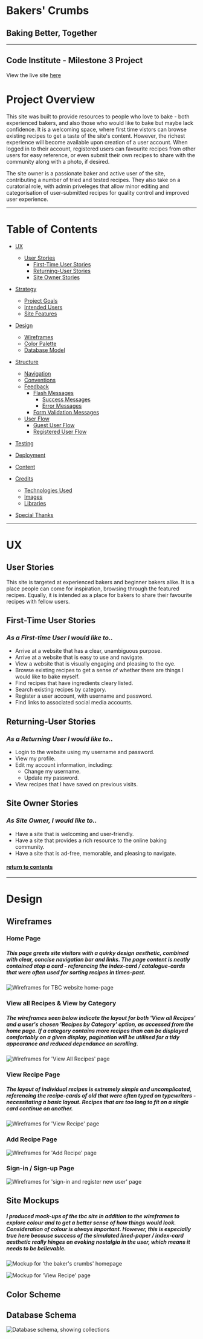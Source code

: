 # Bakers' Crumbs
## Baking Better, Together
---
## Code Institute - Milestone 3 Project

View the live site [here](link.placeholder.com)


<!--  placeholder for site mockup image, to be added later.. 

![Image of site mock-ups, displaying responsivity across devices](static/images/mockups.jpg) 

-->
# Project Overview
This site was built to provide resources to people who love to bake - both experienced bakers, and also those who would like to bake but maybe lack confidence. It is a welcoming space, where first time vistors can browse existing recipes to get a taste of the site's content. However, the richest experience will become available upon creation of a user account. When logged in to their account, registered users can favourite recipes from other users for easy reference, or even submit their own recipes to share with the community along with a photo, if desired. 

The site owner is a passionate baker and active user of the site, contributing a number of tried and tested recipes. They also take on a curatorial role, with admin priveleges that allow minor editing and categorisation of user-submitted recipes for quality control and improved user experience.

---

# Table of Contents

* [UX]()
    * [User Stories](#user-stories)
        * [First-Time User Stories](#first-time-user-stories)
        * [Returning-User Stories](#returning-time-user-stories)
        * [Site Owner Stories](#site-owner-stories)

* [Strategy]()
    * [Project Goals]()
    * [Intended Users]()
    * [Site Features]()

* [Design]()
    * [Wireframes]()
    * [Color Palette]()
    * [Database Model]()

* [Structure]()
    * [Navigation]()
    * [Conventions]()
    * [Feedback]()
        - [Flash Messages]()
            * [Success Messages]()
            * [Error Messages]()
        - [Form Validation Messages]()
    * [User Flow]()
        - [Guest User Flow]()
        - [Registered User Flow]()

* [Testing]()

* [Deployment]()

* [Content]()

* [Credits]()
    * [Technologies Used]()
    * [Images]()
    * [Libraries]()

* [Special Thanks]()

---

# UX
## User Stories

This site is targeted at experienced bakers and beginner bakers alike. It is a place people can come for inspiration, browsing through the featured recipes. Equally, it is intended as a place for bakers to share their favourite recipes with fellow users. 
## First-Time User Stories
### *As a First-time User I would like to..*

- Arrive at a website that has a clear, unambiguous purpose.
- Arrive at a website that is easy to use and navigate.
- View a website that is visually engaging and pleasing to the eye.
- Browse existing recipes to get a sense of whether there are things I would like to bake myself.
- Find recipes that have ingredients cleary listed.
- Search existing recipes by category.
- Register a user account, with username and password.
- Find links to associated social media accounts.

## Returning-User Stories
### *As a Returning User I would like to..*

- Login to the website using my username and password.
- View my profile.
- Edit my account information, including:
    * Change my username.
    * Update my password.
- View recipes that I have saved on previous visits.

## Site Owner Stories
### *As Site Owner, I would like to..*

- Have a site that is welcoming and user-friendly.
- Have a site that provides a rich resource to the online baking community.
- Have a site that is ad-free, memorable, and pleasing to navigate.
#### [return to contents](#table-of-contents)

---

# Design

## Wireframes

### Home Page

##### This page greets site visitors with a quirky design aesthetic, combined with clear, concise navigation bar and links. The page content is neatly contained atop a card - referencing the index-card / catalogue-cards that were often used for sorting recipes in times-past.

![Wireframes for TBC website home-page](docs/images/wireframes-home-page.png)

### View all Recipes & View by Category

##### The wireframes seen below indicate the layout for both 'View all Recipes' and a user's chosen 'Recipes by Category' option, as accessed from the home page. If a category contains more recipes than can be displayed comfortably on a given display, pagination will be utilised for a tidy appearance and reduced dependance on scrolling.

![Wireframes for 'View All Recipes' page](docs/images/wireframes-view-all-recipes.png)

### View Recipe Page

##### The layout of individual recipes is extremely simple and uncomplicated, referencing the recipe-cards of old that were often typed on typewriters - necessitating a basic layout. Recipes that are too long to fit on a single card continue on another.

![Wireframes for 'View Recipe' page](docs/images/wireframes-view-recipe.png)

### Add Recipe Page

![Wireframes for 'Add Recipe' page](docs/images/wireframes-add-recipe.png)

### Sign-in / Sign-up Page

![Wireframes for 'sign-in and register new user' page](docs/images/wireframes-signin-signup.png)

## Site Mockups

##### I produced mock-ups of the tbc site in addition to the wireframes to explore colour and to get a better sense of how things would look. Consideration of colour is always important. However, this is especially true here because success of the simulated lined-paper / index-card aesthetic really hinges on evoking nostalgia in the user, which means it needs to be believable.

![Mockup for 'the baker's crumbs' homepage](docs/images/mockup-tbc-homepage.png)

![Mockup for 'View Recipe' page](docs/images/mockup-tbc-recipe.png)
## Color Scheme

## Database Schema

![Database schema, showing collections](docs/images/db-schema.jpeg) 